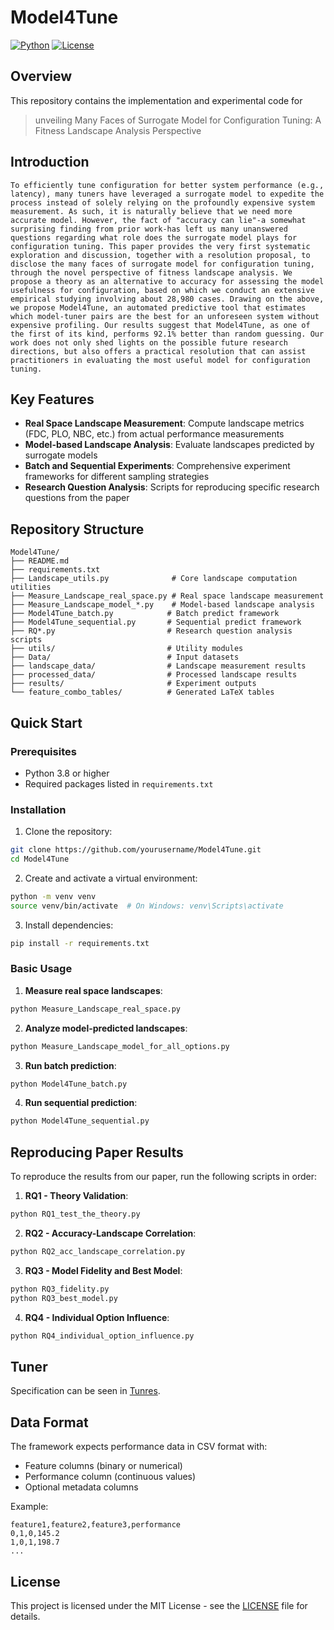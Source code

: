 # Model4Tune

[![Python](https://img.shields.io/badge/python-3.8+-blue.svg)](https://www.python.org/downloads/)
[![License](https://img.shields.io/badge/license-MIT-green.svg)](LICENSE)

## Overview

This repository contains the implementation and experimental code for 
> unveiling Many Faces of Surrogate Model for Configuration Tuning: A Fitness Landscape Analysis Perspective

## Introduction
```
To efficiently tune configuration for better system performance (e.g., latency), many tuners have leveraged a surrogate model to expedite the process instead of solely relying on the profoundly expensive system measurement. As such, it is naturally believe that we need more accurate model. However, the fact of "accuracy can lie"-a somewhat surprising finding from prior work-has left us many unanswered questions regarding what role does the surrogate model plays for configuration tuning. This paper provides the very first systematic exploration and discussion, together with a resolution proposal, to disclose the many faces of surrogate model for configuration tuning, through the novel perspective of fitness landscape analysis. We propose a theory as an alternative to accuracy for assessing the model usefulness for configuration, based on which we conduct an extensive empirical studying involving about 28,980 cases. Drawing on the above, we propose Model4Tune, an automated predictive tool that estimates which model-tuner pairs are the best for an unforeseen system without expensive profiling. Our results suggest that Model4Tune, as one of the first of its kind, performs 92.1% better than random guessing. Our work does not only shed lights on the possible future research directions, but also offers a practical resolution that can assist practitioners in evaluating the most useful model for configuration tuning.
```
## Key Features

- **Real Space Landscape Measurement**: Compute landscape metrics (FDC, PLO, NBC, etc.) from actual performance measurements
- **Model-based Landscape Analysis**: Evaluate landscapes predicted by surrogate models
- **Batch and Sequential Experiments**: Comprehensive experiment frameworks for different sampling strategies
- **Research Question Analysis**: Scripts for reproducing specific research questions from the paper

## Repository Structure

```
Model4Tune/
├── README.md
├── requirements.txt
├── Landscape_utils.py              # Core landscape computation utilities
├── Measure_Landscape_real_space.py # Real space landscape measurement
├── Measure_Landscape_model_*.py    # Model-based landscape analysis
├── Model4Tune_batch.py            # Batch predict framework
├── Model4Tune_sequential.py       # Sequential predict framework
├── RQ*.py                         # Research question analysis scripts
├── utils/                         # Utility modules
├── Data/                          # Input datasets
├── landscape_data/                # Landscape measurement results
├── processed_data/                # Processed landscape results
├── results/                       # Experiment outputs
└── feature_combo_tables/          # Generated LaTeX tables
```

## Quick Start

### Prerequisites

- Python 3.8 or higher
- Required packages listed in `requirements.txt`

### Installation

1. Clone the repository:
```bash
git clone https://github.com/yourusername/Model4Tune.git
cd Model4Tune
```

2. Create and activate a virtual environment:
```bash
python -m venv venv
source venv/bin/activate  # On Windows: venv\Scripts\activate
```

3. Install dependencies:
```bash
pip install -r requirements.txt
```

### Basic Usage

1. **Measure real space landscapes**:
```bash
python Measure_Landscape_real_space.py
```

2. **Analyze model-predicted landscapes**:
```bash
python Measure_Landscape_model_for_all_options.py
```

3. **Run batch prediction**:
```bash
python Model4Tune_batch.py
```

4. **Run sequential prediction**:
```bash
python Model4Tune_sequential.py
```

## Reproducing Paper Results

To reproduce the results from our paper, run the following scripts in order:

1. **RQ1 - Theory Validation**:
```bash
python RQ1_test_the_theory.py
```

2. **RQ2 - Accuracy-Landscape Correlation**:
```bash
python RQ2_acc_landscape_correlation.py
```

3. **RQ3 - Model Fidelity and Best Model**:
```bash
python RQ3_fidelity.py
python RQ3_best_model.py
```

4. **RQ4 - Individual Option Influence**:
```bash
python RQ4_individual_option_influence.py
```

## Tuner

Specification can be seen in [Tunres](https://github.com/ideas-labo/model-impact).


## Data Format

The framework expects performance data in CSV format with:
- Feature columns (binary or numerical)
- Performance column (continuous values)
- Optional metadata columns

Example:
```csv
feature1,feature2,feature3,performance
0,1,0,145.2
1,0,1,198.7
...
```

<!-- ## Citation

If you use this code in your research, please cite our paper:

```bibtex
@article{model4tune2024,
  title={Model4Tune: Performance Prediction and Landscape Analysis for Software Product Lines},
  author={[Author Names]},
  journal={[Journal Name]},
  year={2024},
  publisher={[Publisher]}
}
``` -->

## License

This project is licensed under the MIT License - see the [LICENSE](LICENSE) file for details.




